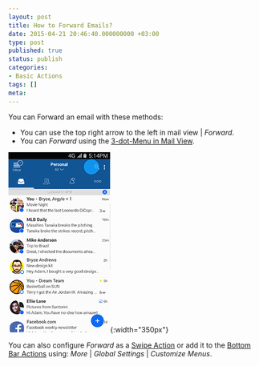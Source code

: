 ```yaml
---
layout: post
title: How to Forward Emails?
date: 2015-04-21 20:46:40.000000000 +03:00
type: post
published: true
status: publish
categories:
- Basic Actions
tags: []
meta:
---
```


You can Forward an email with these methods:


* You can use the top right arrow to the left in mail view \| *Forward*.
* You can *Forward* using the [3-dot-Menu in Mail View](/3-dot-menu-options/).

![Forward email](/assets/BlueMail_Forward_Email.gif){:width="350px"}

You can also configure *Forward* as a [Swipe Action](/configure-left-right-swipe-menu/) or add it to the [Bottom Bar Actions](/how-to-configure-the-bottom-bar-actions/) using: *More* \| *Global Settings* \| *Customize Menus*.